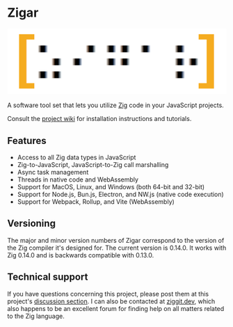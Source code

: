 # Zigar

![Logo](./logo.png)

A software tool set that lets you utilize [Zig](https://ziglang.org/) code in your JavaScript
projects.

Consult the [project wiki](https://github.com/chung-leong/zigar/wiki) for installation instructions
and tutorials.

## Features

* Access to all Zig data types in JavaScript
* Zig-to-JavaScript, JavaScript-to-Zig call marshalling
* Async task management
* Threads in native code and WebAssembly
* Support for MacOS, Linux, and Windows (both 64-bit and 32-bit)
* Support for Node.js, Bun.js, Electron, and NW.js (native code execution)
* Support for Webpack, Rollup, and Vite (WebAssembly)

## Versioning

The major and minor version numbers of Zigar correspond to the version of the Zig compiler
it's designed for. The current version is 0.14.0. It works with Zig 0.14.0 and is backwards
compatible with 0.13.0.

## Technical support

If you have questions concerning this project, please post them at this project's
[discussion section](https://github.com/chung-leong/zigar/discussions). I can also be contacted at
[ziggit.dev](https://ziggit.dev/), which also happens to be an excellent forum for finding help on
all matters related to the Zig language.
